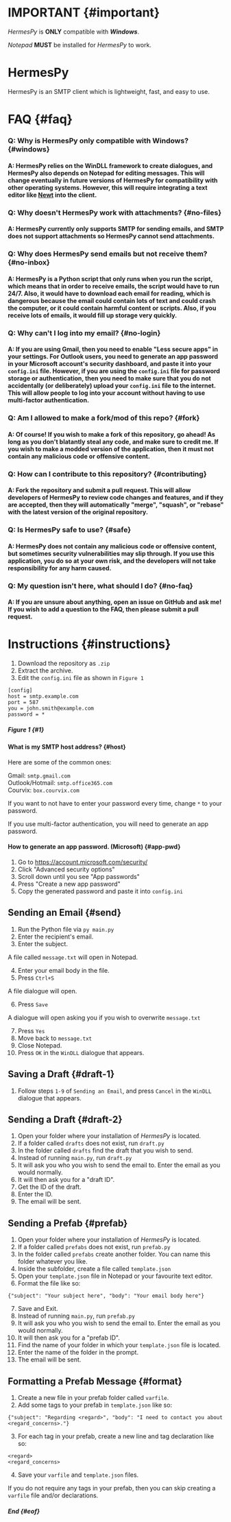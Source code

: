 # IMPORTANT {#important}

*HermesPy* is **ONLY** compatible with ***Windows***.

*Notepad* **MUST** be installed for *HermesPy* to work.

# HermesPy

HermesPy is an SMTP client which is lightweight, fast, and easy to use.

# FAQ {#faq}

### Q: Why is HermesPy only compatible with Windows? {#windows}
#### A: HermesPy relies on the WinDLL framework to create dialogues, and HermesPy also depends on Notepad for editing messages. This will change eventually in future versions of HermesPy for compatibility with other operating systems. However, this will require integrating a text editor like [Newt](https://github.com/TheNewtProject/app) into the client.


### Q: Why doesn't HermesPy work with attachments? {#no-files}
#### A: HermesPy currently only supports SMTP for sending emails, and SMTP does not support attachments so HermesPy cannot send attachments.


### Q: Why does HermesPy send emails but not receive them? {#no-inbox}
#### A: HermesPy is a Python script that only runs when you run the script, which means that in order to receive emails, the script would have to run 24/7. Also, it would have to download each email for reading, which is dangerous because the email could contain lots of text and could crash the computer, or it could contain harmful content or scripts. Also, if you receive lots of emails, it would fill up storage very quickly.


### Q: Why can't I log into my email? {#no-login}
#### A: If you are using Gmail, then you need to enable "Less secure apps" in your settings. For Outlook users, you need to generate an app password in your Microsoft account's security dashboard, and paste it into your `config.ini` file. However, if you are using the `config.ini` file for password storage or authentication, then you need to make sure that you do not accidentally (or deliberately) upload your `config.ini` file to the internet. This will allow people to log into your account without having to use multi-factor authentication.

### Q: Am I allowed to make a fork/mod of this repo? {#fork}
#### A: Of course! If you wish to make a fork of this repository, go ahead! As long as you don't blatantly steal any code, and make sure to credit me. If you wish to make a modded version of the application, then it must not contain any malicious code or offensive content.


### Q: How can I contribute to this repository? {#contributing}
#### A: Fork the repository and submit a pull request. This will allow developers of HermesPy to review code changes and features, and if they are accepted, then they will automatically "merge", "squash", or "rebase" with the latest version of the original repository.


### Q: Is HermesPy safe to use? {#safe}
#### A: HermesPy does not contain any malicious code or offensive content, but sometimes security vulnerabilities may slip through. If you use this application, you do so at your own risk, and the developers will not take responsibility for any harm caused.


### Q: My question isn't here, what should I do? {#no-faq}
#### A: If you are unsure about anything, open an issue on GitHub and ask me! If you wish to add a question to the FAQ, then please submit a pull request.



# Instructions {#instructions}

1. Download the repository as `.zip`
2. Extract the archive.
3. Edit the `config.ini` file as shown in `Figure 1`

```
[config]
host = smtp.example.com
port = 587
you = john.smith@example.com
password = *
```
##### *Figure 1* {#1}



#### What is my SMTP host address? {#host}

Here are some of the common ones:

Gmail: `smtp.gmail.com`<br/>
Outlook/Hotmail: `smtp.office365.com`<br/>
Courvix: `box.courvix.com`


If you want to not have to enter your password every time, change `*` to your password.

If you use multi-factor authentication, you will need to generate an app password.

#### How to generate an app password. (Microsoft) {#app-pwd}

1. Go to https://account.microsoft.com/security/
2. Click "Advanced security options"
3. Scroll down until you see "App passwords"
4. Press "Create a new app password"
5. Copy the generated password and paste it into `config.ini`


## Sending an Email {#send}

1. Run the Python file via `py main.py`
2. Enter the recipient's email.
3. Enter the subject.

A file called `message.txt` will open in Notepad.

4. Enter your email body in the file.
5. Press `Ctrl+S`

A file dialogue will open.

6. Press `Save`

A dialogue will open asking you if you wish to overwrite `message.txt`

7. Press `Yes`
8. Move back to `message.txt`
9. Close Notepad.
10. Press `OK` in the `WinDLL` dialogue that appears.

## Saving a Draft {#draft-1}

1. Follow steps `1-9` of `Sending an Email`, and press `Cancel` in the `WinDLL` dialogue that appears.

## Sending a Draft {#draft-2}

1. Open your folder where your installation of *HermesPy* is located.
2. If a folder called `drafts` does not exist, run `draft.py`
3. In the folder called `drafts` find the draft that you wish to send.
4. Instead of running `main.py`, run `draft.py`
5. It will ask you who you wish to send the email to. Enter the email as you would normally.
6. It will then ask you for a "draft ID".
7. Get the ID of the draft.
8. Enter the ID.
9. The email will be sent.


## Sending a Prefab {#prefab}

1. Open your folder where your installation of *HermesPy* is located.
2. If a folder called `prefabs` does not exist, run `prefab.py`
3. In the folder called `prefabs` create another folder. You can name this folder whatever you like.
4. Inside the subfolder, create a file called `template.json`
5. Open your `template.json` file in Notepad or your favourite text editor.
6. Format the file like so:
```
{"subject": "Your subject here", "body": "Your email body here"}
```
7. Save and Exit.
8. Instead of running `main.py`, run `prefab.py`
9. It will ask you who you wish to send the email to. Enter the email as you would normally.
10. It will then ask you for a "prefab ID".
11. Find the name of your folder in which your `template.json` file is located.
12. Enter the name of the folder in the prompt.
13. The email will be sent.

## Formatting a Prefab Message {#format}

1. Create a new file in your prefab folder called `varfile`.
2. Add some tags to your prefab in `template.json` like so:

```
{"subject": "Regarding <regard>", "body": "I need to contact you about <regard_concerns>."}
```

3. For each tag in your prefab, create a new line and tag declaration like so:

```
<regard>
<regard_concerns>
```

4. Save your `varfile` and `template.json` files.

If you do not require any tags in your prefab, then you can skip creating a `varfile` file and/or declarations.

##### End {#eof}
